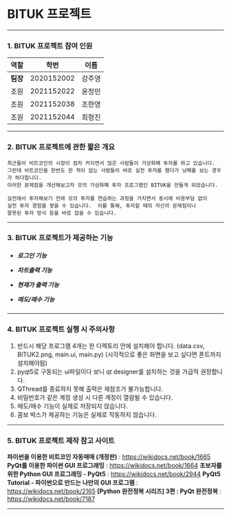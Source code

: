 <H1>BITUK 프로젝트</H1>
<hr/>

<H3>1. BITUK 프로젝트 참여 인원</H3>  


|역할|학번|이름|
|:------:|:---:|:---:|
|**팀장**|2020152002|강주영|
|조원|2021152022|윤정민|
|조원|2021152038|조한영|
|조원|2021152044|최형진|

<hr/>

<H3>2. BITUK 프로젝트에 관한 짧은 개요 </H3>

    최근들어 비트코인의 시장이 점차 커지면서 많은 사람들이 가상화폐 투자를 하고 있습니다. 
    그런데 비트코인을 한번도 한 적이 없는 사람들이 바로 실전 투자를 했다가 낭패를 보는 경우가 허다합니다.  
    이러한 문제점을 개선해보고자 모의 가상화폐 투자 프로그램인 BITUK을 만들게 되었습니다.  
    
    실전에서 투자해보기 전에 모의 투자를 연습하는 과정을 거치면서 동시에 비용부담 없이 
    실전 투자 경험을 쌓을 수 있습니다.  이를 통해, 투자할 때의 자신의 문제점이나 
    잘못된 투자 방식 등을 바로 잡을 수 있습니다.


<hr/>

<H3>3. BITUK 프로젝트가 제공하는 기능 </H3>

<H5>
  
* 로그인 기능  
  
* 차트출력 기능  
  
* 현재가 출력 기능  
  
* 매도/매수 기능  
</H5>

<hr/>

<H3>4. BITUK 프로젝트 실행 시 주의사항 </H3>


1. 반드시 해당 프로그램 4개는 한 디렉토리 안에 설치해야 합니다. (data.csv, BITUK2.png, main.ui, main.py) (시각적으로 좋은 화면을 보고 싶다면 폰트까지 설치해야됨)
2. pyqt5로 구동되는 ui파일이다 보니 qt designer를 설치하는 것을 가급적 권장합니다.
3. QThread를 종료하지 못해 출력은 재참조가 불가능합니다.
4. 비밀번호가 같은 계정 생성 시 다른 계정이 열람될 수 있습니다.
5. 매도/매수 기능이 실제로 저장되지 않습니다.
6. 콤보 박스가 제공하는 기능은 실제로 작동하지 않습니다.


<hr/>

<H3>5. BITUK 프로젝트 제작 참고 사이트 </H3>


**파이썬을 이용한 비트코인 자동매매 (개정판)** : <https://wikidocs.net/book/1665>
**PyQt를 이용한 파이썬 GUI 프로그래밍** : <https://wikidocs.net/book/1664>
**초보자를 위한 Python GUI 프로그래밍 - PyQt5** : <https://wikidocs.net/book/2944>
**PyQt5 Tutorial - 파이썬으로 만드는 나만의 GUI 프로그램** : <https://wikidocs.net/book/2165>
**[Python 완전정복 시리즈] 3편 : PyQt 완전정복** : <https://wikidocs.net/book/7187>

<hr/>




  
